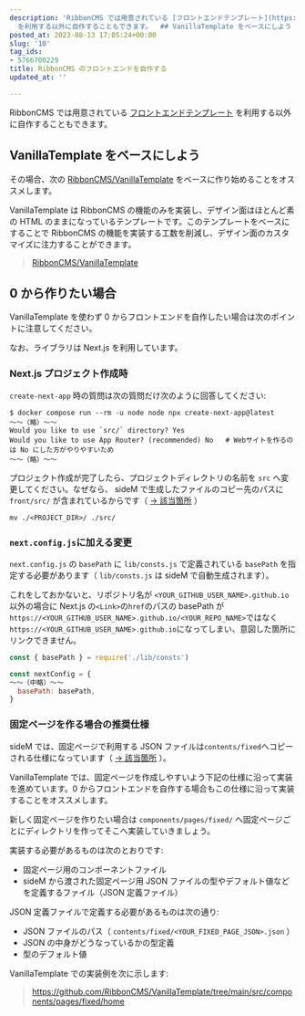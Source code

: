 ```yaml
---
description: 'RibbonCMS では用意されている [フロントエンドテンプレート](https://ribboncms.github.io/articles/7)
  を利用する以外に自作することもできます。  ## VanillaTemplate をベースにしよう  その場合、次の [RibbonCMS/VanillaTemplate](https://github.com/RibbonCMS/VanillaT...'
posted_at: 2023-08-13 17:05:24+00:00
slug: '10'
tag_ids:
- 5766700229
title: RibbonCMS のフロントエンドを自作する
updated_at: ''

---
```

RibbonCMS では用意されている [フロントエンドテンプレート](https://ribboncms.github.io/articles/7) を利用する以外に自作することもできます。

## VanillaTemplate をベースにしよう

その場合、次の [RibbonCMS/VanillaTemplate](https://github.com/RibbonCMS/VanillaTemplate) をベースに作り始めることをオススメします。

VanillaTemplate は RibbonCMS の機能のみを実装し、デザイン面はほとんど素の HTML のままになっているテンプレートです。このテンプレートをベースにすることで RibbonCMS の機能を実装する工数を削減し、デザイン面のカスタマイズに注力することができます。

> [RibbonCMS/VanillaTemplate](https://github.com/RibbonCMS/VanillaTemplate)

## 0 から作りたい場合

VanillaTemplate を使わず 0 からフロントエンドを自作したい場合は次のポイントに注意してください。

なお、ライブラリは Next.js を利用しています。

### Next.js プロジェクト作成時

`create-next-app` 時の質問は次の質問だけ次のように回答してください:

```
$ docker compose run --rm -u node node npx create-next-app@latest
～～（略）～～
Would you like to use `src/` directory? Yes
Would you like to use App Router? (recommended) No   # Webサイトを作るのは No にした方がやりやすいため
～～（略）～～
```

プロジェクト作成が完了したら、プロジェクトディレクトリの名前を `src` へ変更してください。なぜなら、 sideM で生成したファイルのコピー先のパスに `front/src/` が含まれているからです（ [→ 該当箇所](https://github.com/RibbonCMS/RibbonCMS_sideM/blob/main/models/consts.py#L89) ）

```
mv ./<PROJECT_DIR>/ ./src/
```

### `next.config.js`に加える変更

`next.config.js` の `basePath` に `lib/consts.js` で定義されている `basePath` を指定する必要があります（ `lib/consts.js` は sideM で自動生成されます）。

これをしておかないと、リポジトリ名が `<YOUR_GITHUB_USER_NAME>.github.io` 以外の場合に Next.js の`<Link>`の`href`のパスの basePath が`https://<YOUR_GITHUB_USER_NAME>.github.io/<YOUR_REPO_NAME>`ではなく`https://<YOUR_GITHUB_USER_NAME>.github.io`になってしまい、意図した箇所にリンクできません。

```js
const { basePath } = require('./lib/consts')

const nextConfig = {
～～（中略）～～
  basePath: basePath,
}
```

### 固定ページを作る場合の推奨仕様

sideM では、固定ページで利用する JSON ファイルは`contents/fixed`へコピーされる仕様になっています（ [→ 該当箇所](https://github.com/RibbonCMS/RibbonCMS_sideM/blob/main/models/consts.py#L96) ）。

VanillaTemplate では、固定ページを作成しやすいよう下記の仕様に沿って実装を進めています。0 からフロントエンドを自作する場合もこの仕様に沿って実装することをオススメします。

新しく固定ページを作りたい場合は `components/pages/fixed/` へ固定ページごとにディレクトリを作ってそこへ実装していきましょう。

実装する必要があるものは次のとおりです:

- 固定ページ用のコンポーネントファイル
- sideM から渡された固定ページ用 JSON ファイルの型やデフォルト値などを定義するファイル（JSON 定義ファイル）

JSON 定義ファイルで定義する必要があるものは次の通り:

- JSON ファイルのパス（ `contents/fixed/<YOUR_FIXED_PAGE_JSON>.json` ）
- JSON の中身がどうなっているかの型定義
- 型のデフォルト値

VanillaTemplate での実装例を次に示します:

> https://github.com/RibbonCMS/VanillaTemplate/tree/main/src/components/pages/fixed/home


